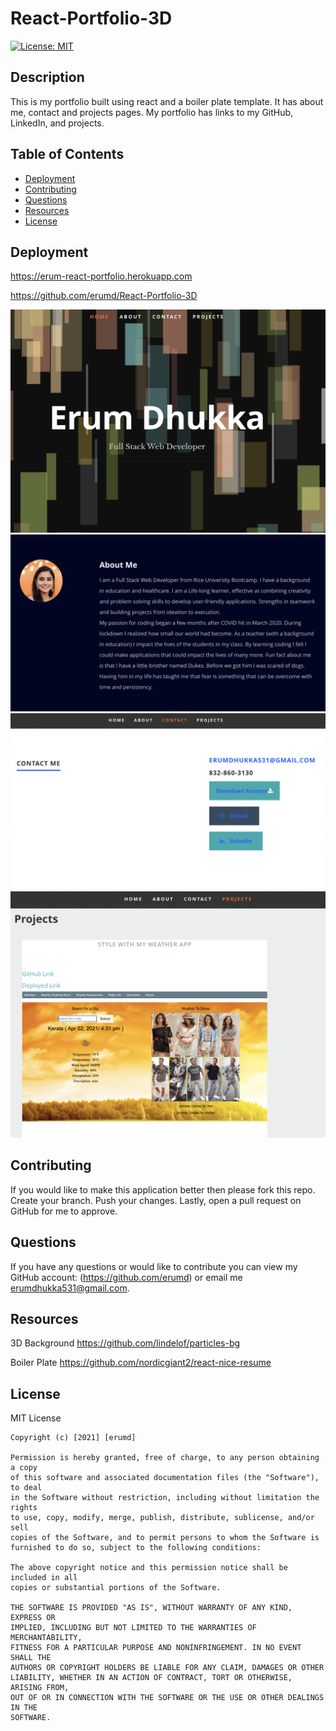 # React-Portfolio-3D

[![License: MIT](https://img.shields.io/badge/License-MIT-yellow.svg)](https://opensource.org/licenses/MIT)

## Description

This is my portfolio built using react and a boiler plate template. It has about me, contact and projects pages. My portfolio has links to my GitHub, LinkedIn, and projects.

## Table of Contents

- [Deployment](#deployment)
- [Contributing](#contributing)
- [Questions](#questions)
- [Resources](#resources)
- [License](#license)

## Deployment

https://erum-react-portfolio.herokuapp.com

https://github.com/erumd/React-Portfolio-3D

![Screenshot](./public/images/deployedWebsite1.png)
![Screenshot](./public/images/deployedWebsite2.png)
![Screenshot](./public/images/deployedWebsite3.png)
![Screenshot](./public/images/deployedWebsite4.png)

## Contributing

If you would like to make this application better then please fork this repo. Create your branch. Push your changes. Lastly, open a pull request on GitHub for me to approve.

## Questions

If you have any questions or would like to contribute you can view my GitHub account:
(https://github.com/erumd)
or email me erumdhukka531@gmail.com.

## Resources

3D Background
https://github.com/lindelof/particles-bg

Boiler Plate
https://github.com/nordicgiant2/react-nice-resume

## License

MIT License

    Copyright (c) [2021] [erumd]

    Permission is hereby granted, free of charge, to any person obtaining a copy
    of this software and associated documentation files (the "Software"), to deal
    in the Software without restriction, including without limitation the rights
    to use, copy, modify, merge, publish, distribute, sublicense, and/or sell
    copies of the Software, and to permit persons to whom the Software is
    furnished to do so, subject to the following conditions:

    The above copyright notice and this permission notice shall be included in all
    copies or substantial portions of the Software.

    THE SOFTWARE IS PROVIDED "AS IS", WITHOUT WARRANTY OF ANY KIND, EXPRESS OR
    IMPLIED, INCLUDING BUT NOT LIMITED TO THE WARRANTIES OF MERCHANTABILITY,
    FITNESS FOR A PARTICULAR PURPOSE AND NONINFRINGEMENT. IN NO EVENT SHALL THE
    AUTHORS OR COPYRIGHT HOLDERS BE LIABLE FOR ANY CLAIM, DAMAGES OR OTHER
    LIABILITY, WHETHER IN AN ACTION OF CONTRACT, TORT OR OTHERWISE, ARISING FROM,
    OUT OF OR IN CONNECTION WITH THE SOFTWARE OR THE USE OR OTHER DEALINGS IN THE
    SOFTWARE.
